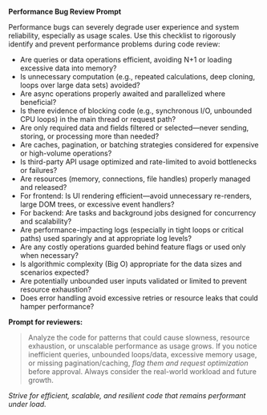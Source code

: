 **Performance Bug Review Prompt**

Performance bugs can severely degrade user experience and system reliability, especially as usage scales. Use this checklist to rigorously identify and prevent performance problems during code review:

- Are queries or data operations efficient, avoiding N+1 or loading excessive data into memory?
- Is unnecessary computation (e.g., repeated calculations, deep cloning, loops over large data sets) avoided?
- Are async operations properly awaited and parallelized where beneficial?
- Is there evidence of blocking code (e.g., synchronous I/O, unbounded CPU loops) in the main thread or request path?
- Are only required data and fields filtered or selected—never sending, storing, or processing more than needed?
- Are caches, pagination, or batching strategies considered for expensive or high-volume operations?
- Is third-party API usage optimized and rate-limited to avoid bottlenecks or failures?
- Are resources (memory, connections, file handles) properly managed and released?
- For frontend: Is UI rendering efficient—avoid unnecessary re-renders, large DOM trees, or excessive event handlers?
- For backend: Are tasks and background jobs designed for concurrency and scalability?
- Are performance-impacting logs (especially in tight loops or critical paths) used sparingly and at appropriate log levels?
- Are any costly operations guarded behind feature flags or used only when necessary?
- Is algorithmic complexity (Big O) appropriate for the data sizes and scenarios expected?
- Are potentially unbounded user inputs validated or limited to prevent resource exhaustion?
- Does error handling avoid excessive retries or resource leaks that could hamper performance?

**Prompt for reviewers:**
> Analyze the code for patterns that could cause slowness, resource exhaustion, or unscalable performance as usage grows. If you notice inefficient queries, unbounded loops/data, excessive memory usage, or missing pagination/caching, *flag them and request optimization* before approval. Always consider the real-world workload and future growth.

*Strive for efficient, scalable, and resilient code that remains performant under load.*
